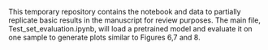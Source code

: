 This temporary repository contains the notebook and data to partially replicate basic results in the manuscript for review purposes. The main file, Test_set_evaluation.ipynb, will load a pretrained model and evaluate it on one sample to generate plots similar to Figures 6,7 and 8.
